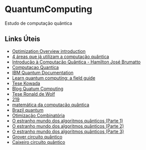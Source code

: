 # QuantumComputing
Estudo de computação quântica


## Links Úteis
- <a href="https://learn.microsoft.com/pt-br/azure/quantum/optimization-overview-introduction">Optimization Overview introduction</a><br>
- <a href="https://itforum.com.br/noticias/4-areas-que-ja-utilizam-a-computacao-quantica/">4 áreas que já utilizam a computação quântica</a><br>
- <a href="https://ic.unicamp.br/~ducatte/mo401/1s2010/T2/096389-t2.pdf">Introdução à Computação Quântica - Hamilton José Brumatto</a><br>
- <a href="https://www.updateordie.com/2021/11/11/computacao-quantica-101-introducao/">Computacao Quantica</a> <br>
- <a href="https://quantum-computing.ibm.com/docs/">IBM Quantum Documentation</a><br>
- <a href="https://quantum-computing.ibm.com/composer/docs/iqx/guide/">Learn quantum computing: a field guide</a><br>
- <a href="https://ead.cead.uff.br/pluginfile.php/47822/mod_resource/content/1/tese%28kowada%29.pdf">Tese Kowada</a><br>
- <a href="https://scottaaronson.blog/">Blog Quatum Computing</a><br>
- <a href="https://homepages.cwi.nl/~rdewolf/qcnotes.pdf">Tese Ronald de Wolf</a><br>
- <a href="http://theory.caltech.edu/~preskill/ph229/">219</a><br>
- <a href="https://medium.com/@filipe.chagas/uma-introdu%C3%A7%C3%A3o-%C3%A0-matem%C3%A1tica-da-computa%C3%A7%C3%A3o-qu%C3%A2ntica-22763e797b8d">matemática da computação quântica</a><br>
- <a href="https://brazilquantum.medium.com/">Brazil quantum</a><br>
- <a href="https://www.ic.unicamp.br/~cid/intro-comb-opt.html"> Otimização Combinatória</a><br>
- <a href="https://www.infoq.com/articles/quantum-computing-intro-one/?itm_source=infoq&itm_campaign=user_page&itm_medium=link"> O estranho mundo dos algoritmos quânticos (Parte 1)</a><br>
- <a href="https://www.infoq.com/br/articles/quantum-computing-algoritms-two/"> O estranho mundo dos algoritmos quânticos (Parte 2)</a><br>
- <a href="https://www.infoq.com/br/articles/quantum-computing-applications-three/"> O estranho mundo dos algoritmos quânticos (Parte 3)</a><br>
- <a href="https://medium.com/@claudiomonteirol.a/computa%C3%A7%C3%A3o-qu%C3%A2ntica-introdu%C3%A7%C3%A3o-ao-pacote-qiskit-e-algoritmo-de-grover-87df11450b8c">Grover circuito quântico</a><br>
- <a href="https://dobslit.com/blog/resolvendo-o-problema-do-caixeiro-viajante-via-computacao-quantica-adiabatica/"> Caixeiro circuito quântico

